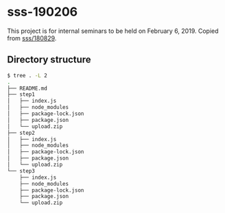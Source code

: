 # sss-190206

This project is for internal seminars to be held on February 6, 2019.
Copied from [sss/180829](../180829).

## Directory structure

```bash
$ tree . -L 2
.
├── README.md
├── step1
│   ├── index.js
│   ├── node_modules
│   ├── package-lock.json
│   ├── package.json
│   └── upload.zip
├── step2
│   ├── index.js
│   ├── node_modules
│   ├── package-lock.json
│   ├── package.json
│   └── upload.zip
└── step3
    ├── index.js
    ├── node_modules
    ├── package-lock.json
    ├── package.json
    └── upload.zip
```
